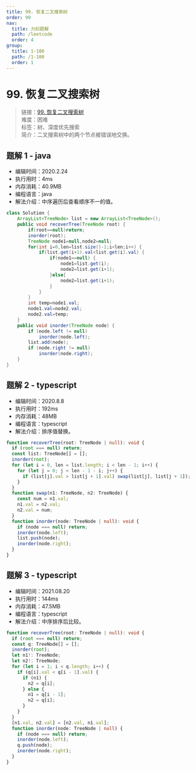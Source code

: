 ```yaml
---
title: 99. 恢复二叉搜索树
order: 99
nav:
  title: 力扣题解
  path: /leetcode
  order: 4
group:
  title: 1-100
  path: /1-100
  order: 1
---
```


# 99. 恢复二叉搜索树

> 链接：[99. 恢复二叉搜索树](https://leetcode-cn.com/problems/recover-binary-search-tree/)  
> 难度：困难  
> 标签：树、深度优先搜索  
> 简介：二叉搜索树中的两个节点被错误地交换。

## 题解 1 - java

- 编辑时间：2020.2.24
- 执行用时：4ms
- 内存消耗：40.9MB
- 编程语言：java
- 解法介绍：中序遍历后查看顺序不一的值。

```java
class Solution {
    ArrayList<TreeNode> list = new ArrayList<TreeNode>();
	public void recoverTree(TreeNode root) {
		if(root==null)return;
		inorder(root);
		TreeNode node1=null,node2=null;
		for(int i=0,len=list.size()-1;i<len;i++) {
			if(list.get(i+1).val<list.get(i).val) {
				if(node1==null) {
				    node1=list.get(i);
					node2=list.get(i+1);
				}else{
					node2=list.get(i+1);
                }
			}
		}
		int temp=node1.val;
		node1.val=node2.val;
		node2.val=temp;
    }
	public void inorder(TreeNode node) {
		if (node.left != null)
			inorder(node.left);
		list.add(node);
		if (node.right != null)
			inorder(node.right);
	}
}
```

## 题解 2 - typescript

- 编辑时间：2020.8.8
- 执行用时：192ms
- 内存消耗：48MB
- 编程语言：typescript
- 解法介绍：排序值替换。

```typescript
function recoverTree(root: TreeNode | null): void {
  if (root === null) return;
  const list: TreeNode[] = [];
  inorder(root);
  for (let i = 0, len = list.length; i < len - 1; i++) {
    for (let j = 0; j < len - 1 - i; j++) {
      if (list[j].val > list[j + 1].val) swap(list[j], list[j + 1]);
    }
  }
  function swap(n1: TreeNode, n2: TreeNode) {
    const num = n1.val;
    n1.val = n2.val;
    n2.val = num;
  }
  function inorder(node: TreeNode | null): void {
    if (node === null) return;
    inorder(node.left);
    list.push(node);
    inorder(node.right);
  }
}
```

## 题解 3 - typescript

- 编辑时间：2021.08.20
- 执行用时：144ms
- 内存消耗：47.5MB
- 编程语言：typescript
- 解法介绍：中序排序后比较。

```typescript
function recoverTree(root: TreeNode | null): void {
  if (root === null) return;
  const q: TreeNode[] = [];
  inorder(root);
  let n1!: TreeNode;
  let n2!: TreeNode;
  for (let i = 1; i < q.length; i++) {
    if (q[i].val < q[i - 1].val) {
      if (n1) {
        n2 = q[i];
      } else {
        n1 = q[i - 1];
        n2 = q[i];
      }
    }
  }
  [n1.val, n2.val] = [n2.val, n1.val];
  function inorder(node: TreeNode | null) {
    if (node === null) return;
    inorder(node.left);
    q.push(node);
    inorder(node.right);
  }
}
```
